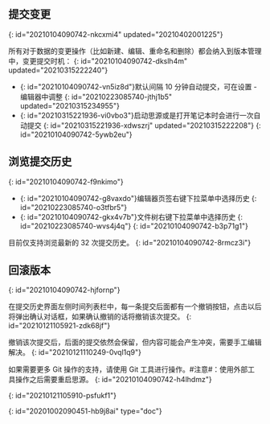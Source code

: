 ## 提交变更
{: id="20210104090742-nkcxmi4" updated="20210402001225"}

所有对于数据的变更操作（比如新建、编辑、重命名和删除）都会纳入到版本管理中，变更提交时机：
{: id="20210104090742-dkslh4m" updated="20210315222240"}

* {: id="20210104090742-vn5iz8d"}默认间隔 10 分钟自动提交，可在设置 - 编辑器中调整
  {: id="20210223085740-jthj1b5" updated="20210315234955"}
* {: id="20210315221936-vi0vbo3"}启动思源或是打开笔记本时会进行一次自动提交
  {: id="20210315221936-xdwszrj" updated="20210315222208"}
{: id="20210104090742-5ywb2eu"}

## 浏览提交历史
{: id="20210104090742-f9nkimo"}

* {: id="20210104090742-g8vaxdo"}编辑器页签右键下拉菜单中选择历史
  {: id="20210223085740-o3tfbr5"}
* {: id="20210104090742-gkx4v7b"}文件树右键下拉菜单中选择历史
  {: id="20210223085740-wvs4j4q"}
{: id="20210104090742-b3p71g1"}

目前仅支持浏览最新的 32 次提交历史。
{: id="20210104090742-8rmcz3i"}

## 回滚版本
{: id="20210104090742-hjfornp"}

在提交历史界面左侧时间列表栏中，每一条提交后面都有一个撤销按钮，点击以后将弹出确认对话框，如果确认撤销的话将撤销该次提交。
{: id="20210121105921-zdk68jf"}

撤销该次提交后，后面的提交依然会保留，但内容可能会产生冲突，需要手工编辑解决。
{: id="20210121110249-0vql1q9"}

如果需要更多 Git 操作的支持，请使用 Git 工具进行操作。#注意#：使用外部工具操作之后需要重启思源。
{: id="20210104090742-h4lhdmz"}

{: id="20210121105910-psfukf1"}


{: id="20201002090451-hb9j8ai" type="doc"}
